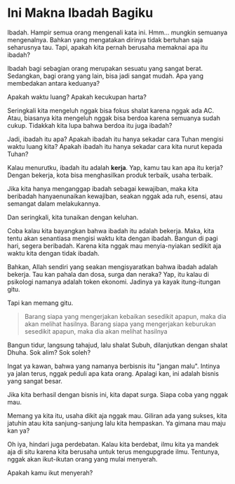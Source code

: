 # Ini Makna Ibadah Bagiku

Ibadah. Hampir semua orang mengenali kata ini. Hmm... mungkin semuanya mengenalnya. Bahkan yang mengatakan dirinya tidak bertuhan saja seharusnya tau. Tapi, apakah kita pernah berusaha memaknai apa itu ibadah?

Ibadah bagi sebagian orang merupakan sesuatu yang sangat berat. Sedangkan, bagi orang yang lain, bisa jadi sangat mudah. Apa yang membedakan antara keduanya?

Apakah waktu luang? Apakah kecukupan harta?

Seringkali kita mengeluh nggak bisa fokus shalat karena nggak ada AC. Atau, biasanya kita mengeluh nggak bisa berdoa karena semuanya sudah cukup. Tidakkah kita lupa bahwa berdoa itu juga ibadah?

Jadi, ibadah itu apa? Apakah ibadah itu hanya sekadar cara Tuhan mengisi waktu luang kita? Apakah ibadah itu hanya sekadar cara kita nurut kepada Tuhan?

Kalau menurutku, ibadah itu adalah **kerja**. Yap, kamu tau kan apa itu kerja? Dengan bekerja, kota bisa menghasilkan produk terbaik, usaha terbaik.

Jika kita hanya menganggap ibadah sebagai kewajiban, maka kita beribadah hanyaenunaikan kewajiban, seakan nggak ada ruh, esensi, atau semangat dalam melakukannya.

Dan seringkali, kita tunaikan dengan keluhan.

Coba kalau kita bayangkan bahwa ibadah itu adalah bekerja. Maka, kita tentu akan senantiasa mengisi waktu kita dengan ibadah. Bangun di pagi hari, segera beribadah. Karena kita nggak mau menyia-nyiakan sedikit aja waktu kita dengan tidak ibadah.

Bahkan, Allah sendiri yang seakan mengisyaratkan bahwa ibadah adalah bekerja. Tau kan pahala dan dosa, surga dan neraka? Yap, itu kalau di psikologi namanya adalah token ekonomi. Jadinya ya kayak itung-itungan gitu.

Tapi kan memang gitu.

> Barang siapa yang mengerjakan kebaikan sesedikit apapun, maka dia akan melihat hasilnya. Barang siapa yang mengerjakan keburukan sesedikit apapun, maka dia akan melihat hasilnya

Bangun tidur, langsung tahajud, lalu shalat Subuh, dilanjutkan dengan shalat Dhuha. Sok alim? Sok soleh?

Ingat ya kawan, bahwa yang namanya berbisnis itu "jangan malu". Intinya ya jalan terus, nggak peduli apa kata orang. Apalagi kan, ini adalah bisnis yang sangat besar.

Jika kita berhasil dengan bisnis ini, kita dapat surga. Siapa coba yang nggak mau.

Memang ya kita itu, usaha dikit aja nggak mau. Giliran ada yang sukses, kita jatuhin atau kita sanjung-sanjung lalu kita hempaskan. Ya gimana mau maju kan ya?

Oh iya, hindari juga perdebatan. Kalau kita berdebat, ilmu kita ya mandek aja di situ karena kita berusaha untuk terus mengupgrade ilmu. Tentunya, nggak akan ikut-ikutan orang yang mulai menyerah.

Apakah kamu ikut menyerah?